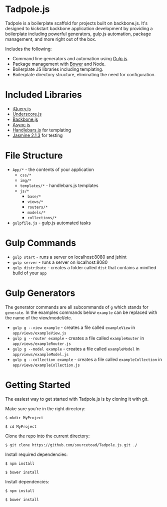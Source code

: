 Tadpole.js
================
Tadpole is a boilerplate scaffold for projects built on backbone.js. It's designed to kickstart backbone application development by providing a boilerplate including powerful generators, gulp.js automation, package management, and more right out of the box.


Includes the following:

- Command line generators and automation using [Gulp.js](http://gulpjs.com).
- Package management with [Bower](http://bower.io) and Node.
- Boilerplate JS libraries including templating.
- Boilerplate directory structure, eliminating the need for configuration.


Included Libraries
================
- [jQuery.js](http://jquery.com/)
- [Underscore.js](http://underscorejs.org/)
- [Backbone.js](http://backbonejs.org/)
- [Async.js](https://github.com/caolan/async)
- [Handlebars.js](http://handlebarsjs.com/) for templating
- [Jasmine 2.1.3](https://github.com/jasmine/jasmine) for testing



File Structure
=================
- ```App/*``` - the contents of your application
  - ```css/*```
  - ```img/*```
  - ```templates/*``` - handlebars.js templates
  - ```js/*```
    - ```base/*```
    - ```views/*```
    - ```routers/*```
    - ```models/*```
    - ```collections/*```
- ```gulpfile.js``` - gulp.js automated tasks
  


Gulp Commands
=================
- ```gulp start``` - runs a server on localhost:8080 and jshint
- ```gulp server``` - runs a server on localhost:8080
- ```gulp distribute``` - creates a folder called ```dist``` that contains a minified build of your ```app```


Gulp Generators
=================
The generator commands are all subcommands of ```g``` which stands for ```generate```. In the examples commands below ```example``` can be replaced with the name of the view/model/etc.

- ```gulp g --view example``` - creates a file called ```exampleView``` in ```app/views/exampleView.js```
- ```gulp g --router example``` - creates a file called ```exampleRouter``` in ```app/views/exampleRouter.js```
- ```gulp g --model example``` - creates a file called ```exampleModel``` in ```app/views/exampleModel.js```
- ```gulp g --collection example``` - creates a file called ```exampleCollection``` in ```app/views/exampleCollection.js```


Getting Started
=================
The easiest way to get started with Tadpole.js is by cloning it with git.

Make sure you're in the right directory:
```
$ mkdir MyProject
```

```
$ cd MyProject
```
Clone the repo into the current directory:
```
$ git clone https://github.com/sourcetoad/Tadpole.js.git ./
```
Install required dependencies:
```
$ npm install
```
```
$ bower install
```
Install dependencies:
```
$ npm install
```
```
$ bower install
```



